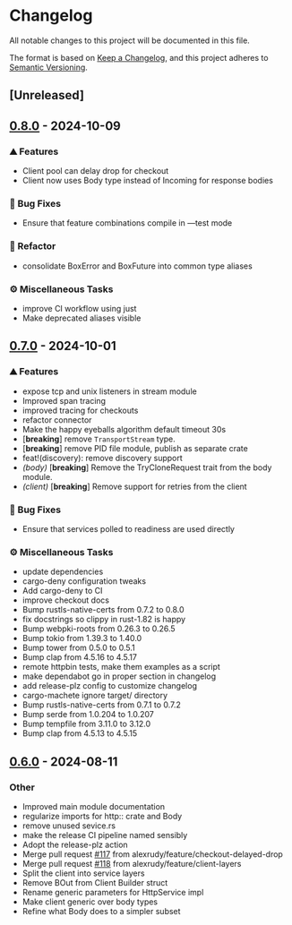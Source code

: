 # Changelog
All notable changes to this project will be documented in this file.

The format is based on [Keep a Changelog](https://keepachangelog.com/en/1.0.0/),
and this project adheres to [Semantic Versioning](https://semver.org/spec/v2.0.0.html).

## [Unreleased]

## [0.8.0](https://github.com/alexrudy/hyperdriver/compare/v0.7.0...v0.8.0) - 2024-10-09

### <!-- 0 -->⛰️ Features

- Client pool can delay drop for checkout
- Client now uses Body type instead of Incoming for response bodies

### <!-- 1 -->🐛 Bug Fixes

- Ensure that feature combinations compile in —test mode

### <!-- 2 -->🚜 Refactor

- consolidate BoxError and BoxFuture into common type aliases

### <!-- 7 -->⚙️ Miscellaneous Tasks

- improve CI workflow using just
- Make deprecated aliases visible

## [0.7.0](https://github.com/alexrudy/hyperdriver/compare/v0.6.0...v0.7.0) - 2024-10-01

### <!-- 0 -->⛰️ Features

- expose tcp and unix listeners in stream module
- Improved span tracing
- improved tracing for checkouts
- refactor connector
- Make the happy eyeballs algorithm default timeout 30s
- [**breaking**] remove `TransportStream` type.
- [**breaking**] remove PID file module, publish as separate crate
- feat!(discovery): remove discovery support
- *(body)* [**breaking**] Remove the TryCloneRequest trait from the body module.
- *(client)* [**breaking**] Remove support for retries from the client

### <!-- 1 -->🐛 Bug Fixes

- Ensure that services polled to readiness are used directly

### <!-- 7 -->⚙️ Miscellaneous Tasks

- update dependencies
- cargo-deny configuration tweaks
- Add cargo-deny to CI
- improve checkout docs
- Bump rustls-native-certs from 0.7.2 to 0.8.0
- fix docstrings so clippy in rust-1.82 is happy
- Bump webpki-roots from 0.26.3 to 0.26.5
- Bump tokio from 1.39.3 to 1.40.0
- Bump tower from 0.5.0 to 0.5.1
- Bump clap from 4.5.16 to 4.5.17
- remote httpbin tests, make them examples as a script
- make dependabot go in proper section in changelog
- add release-plz config to customize changelog
- cargo-machete ignore target/ directory
- Bump rustls-native-certs from 0.7.1 to 0.7.2
- Bump serde from 1.0.204 to 1.0.207
- Bump tempfile from 3.11.0 to 3.12.0
- Bump clap from 4.5.13 to 4.5.15

## [0.6.0](https://github.com/alexrudy/hyperdriver/compare/v0.5.6...v0.6.0) - 2024-08-11

### Other
- Improved main module documentation
- regularize imports for http:: crate and Body
- remove unused sevice.rs
- make the release CI pipeline named sensibly
- Adopt the release-plz action
- Merge pull request [#117](https://github.com/alexrudy/hyperdriver/pull/117) from alexrudy/feature/checkout-delayed-drop
- Merge pull request [#118](https://github.com/alexrudy/hyperdriver/pull/118) from alexrudy/feature/client-layers
- Split the client into service layers
- Remove BOut from Client Builder struct
- Rename generic parameters for HttpService impl
- Make client generic over body types
- Refine what Body does to a simpler subset
